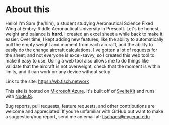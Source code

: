 # About this

Hello! I'm Sam (he/him), a student studying Aeronautical Science Fixed Wing at Embry-Riddle Aeronautical University in Prescott. Let's be honest, weight and balance is **hard**. I created an excel sheet a while back to make it easier. Over time, I kept adding new features, like the ability to automatically pull the empty weight and moment from each aircraft, and the ability to easily do the change aircraft calculations. I've gotten a lot of requests for the sheet, and not everyone is excel-savvy, so I created this web tool to make it easy to use. Using a web tool also allows me to do things like validate that the aircraft is not overweight, check that the moment is within limits, and it can work on any device without setup.

Link to the site: https://wb.tisch.network

This site is hosted on [Microsoft Azure](https://azure.microsoft.com). It's built off of [SvelteKit](https://kit.svelte.dev) and runs with [NodeJS](https://nodejs.org).

Bug reports, pull requests, feature requests, and other contributions are welcome and appreciated! If you're unfamiliar with GitHub but want to make a suggestion/bug report, send me an email at: [tischaes@my.erau.edu](mailto:tischaes@my.erau.edu)

